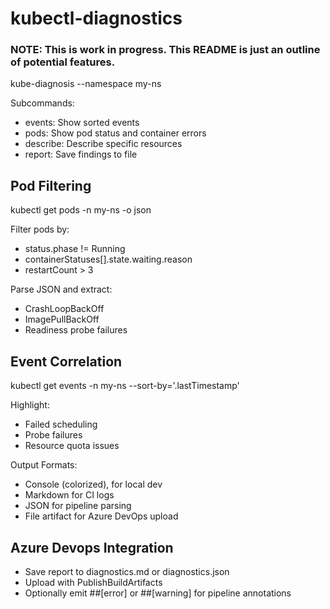 ﻿# kubectl-diagnostics

### NOTE: This is work in progress. This README is just an outline of potential features.

kube-diagnosis --namespace my-ns

Subcommands:

- events: Show sorted events
- pods: Show pod status and container errors
- describe: Describe specific resources
- report: Save findings to file

## Pod Filtering

kubectl get pods -n my-ns -o json

Filter pods by:
- status.phase != Running
- containerStatuses[].state.waiting.reason
- restartCount > 3

Parse JSON and extract:
- CrashLoopBackOff
- ImagePullBackOff
- Readiness probe failures

## Event Correlation

kubectl get events -n my-ns --sort-by='.lastTimestamp'

Highlight:
- Failed scheduling
- Probe failures
- Resource quota issues

Output Formats:
- Console (colorized), for local dev
- Markdown for CI logs
- JSON for pipeline parsing
- File artifact for Azure DevOps upload
 
## Azure Devops Integration

- Save report to diagnostics.md or diagnostics.json
- Upload with PublishBuildArtifacts
- Optionally emit ##[error] or ##[warning] for pipeline annotations

